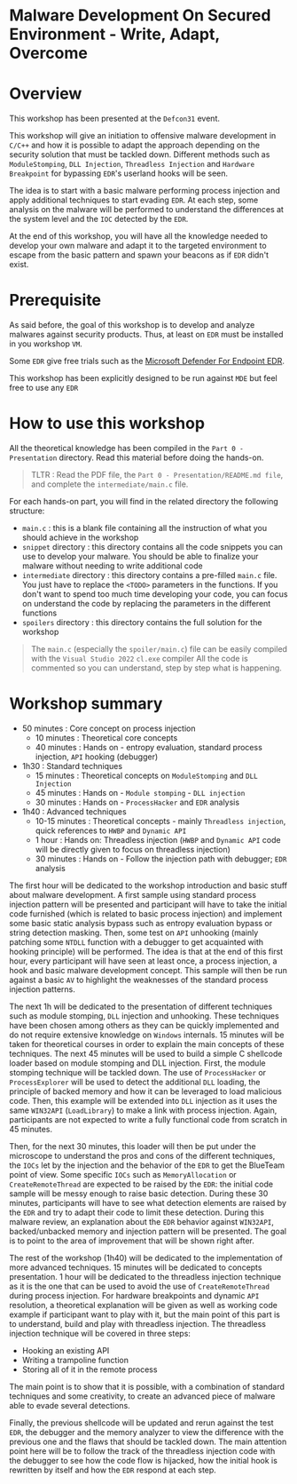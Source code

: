 # Malware Development On Secured Environment - Write, Adapt, Overcome

# Overview
This workshop has been presented at the `Defcon31` event.

This workshop will give an initiation to offensive malware development in `C/C++` and how it is possible to adapt the approach depending on the security solution that must be tackled down. Different methods such as `ModuleStomping`, `DLL Injection`, `Threadless Injection` and `Hardware Breakpoint` for bypassing `EDR`'s userland hooks will be seen.

The idea is to start with a basic malware performing process injection and apply additional techniques to start evading `EDR`. At each step, some analysis on the malware will be performed to understand the differences at the system level and the `IOC` detected by the `EDR`.

At the end of this workshop, you will have all the knowledge needed to develop your own malware and adapt it to the targeted environment to escape from the basic pattern and spawn your beacons as if `EDR` didn't exist.

# Prerequisite
As said before, the goal of this workshop is to develop and analyze malwares against security products. Thus, at least on `EDR` must be installed in you workshop `VM`.

Some `EDR` give free trials such as the [Microsoft Defender For Endpoint EDR](https://signup.microsoft.com/get-started/signup?products=7f379fee-c4f9-4278-b0a1-e4c8c2fcdf7e&ru=https%3a%2f%2faka.ms%2fMDEp2OpenTrial&brandingId=28b276fb-d2a0-4379-a7c0-57dce33da0f9&ali=1).

This workshop has been explicitly designed to be run against `MDE` but feel free to use any `EDR`

# How to use this workshop
All the theoretical knowledge has been compiled in the `Part 0 - Presentation` directory. Read this material before doing the hands-on.

> TLTR : Read the PDF file, the `Part 0 - Presentation/README.md file`, and complete the `intermediate/main.c` file.

For each hands-on part, you will find in the related directory the following structure:
- `main.c` : this is a blank file containing all the instruction of what you should achieve in the workshop
- `snippet` directory : this directory contains all the code snippets you can use to develop your malware. You should be able to finalize your malware without needing to write additional code
- `intermediate` directory : this directory contains a pre-filled `main.c` file. You just have to replace the `<TODO>` parameters in the functions. If you don't want to spend too much time developing your code, you can focus on understand the code by replacing the parameters in the different functions
- `spoilers` directory : this directory contains the full solution for the workshop

> The `main.c` (especially the `spoiler/main.c`) file can be easily compiled with the `Visual Studio 2022` `cl.exe` compiler
All the code is commented so you can understand, step by step what is happening. 

# Workshop summary
- 50 minutes : Core concept on process injection
    - 10 minutes : Theoretical core concepts
    - 40 minutes : Hands on - entropy evaluation, standard process injection, `API` hooking (debugger)
- 1h30 : Standard techniques
    - 15 minutes : Theoretical concepts on `ModuleStomping` and `DLL Injection`
    - 45 minutes : Hands on - `Module stomping` - `DLL injection`
    - 30 minutes : Hands on - `ProcessHacker` and `EDR` analysis
- 1h40 : Advanced techniques
    - 10-15 minutes : Theoretical concepts - mainly `Threadless injection`, quick references to `HWBP` and `Dynamic API`
    - 1 hour : Hands on: Threadless injection (`HWBP` and `Dynamic API` code will be directly given to focus on threadless injection)
    - 30 minutes : Hands on - Follow the injection path with debugger; `EDR` analysis


The first hour will be dedicated to the workshop introduction and basic stuff about malware development. A first sample using standard process injection pattern will be presented and participant will have to take the initial code furnished (which is related to basic process injection) and implement some basic static analysis bypass such as entropy evaluation bypass or string detection masking.
Then, some test on `API` unhooking (mainly patching some `NTDLL` function with a debugger to get acquainted with hooking principle) will be performed. The idea is that at the end of this first hour, every participant will have seen at least once, a process injection, a hook and basic malware development concept. This sample will then be run against a basic `AV` to highlight the weaknesses of the standard process injection patterns.

The next 1h will be dedicated to the presentation of different techniques such as module stomping, `DLL` injection and unhooking. These techniques have been chosen among others as they can be quickly implemented and do not require extensive knowledge on `Windows` internals.
15 minutes will be taken for theoretical courses in order to explain the main concepts of these techniques.
The next 45 minutes will be used to build a simple C shellcode loader based on module stomping and DLL injection.
First, the module stomping technique will be tackled down. The use of `ProcessHacker` or `ProcessExplorer` will be used to detect the additional `DLL` loading, the principle of backed memory and how it can be leveraged to load malicious code.
Then, this example will be extended into `DLL` injection as it uses the same `WIN32API` (`LoadLibrary`) to make a link with process injection.
Again, participants are not expected to write a fully functional code from scratch in 45 minutes.

Then, for the next 30 minutes, this loader will then be put under the microscope to understand the pros and cons of the different techniques, the `IOCs` let by the injection and the behavior of the `EDR` to get the BlueTeam point of view. Some specific `IOCs` such as `MemoryAllocation` or `CreateRemoteThread` are expected to be raised by the `EDR`: the initial code sample will be messy enough to raise basic detection. During these 30 minutes, participants will have to see what detection elements are raised by the `EDR` and try to adapt their code to limit these detection.
During this malware review, an explanation about the `EDR` behavior against `WIN32API`, backed/unbacked memory and injection pattern will be presented. The goal is to point to the area of improvement that will be shown right after.

The rest of the workshop (1h40) will be dedicated to the implementation of more advanced techniques.
15 minutes will be dedicated to concepts presentation.
1 hour will be dedicated to the threadless injection technique as it is the one that can be used to avoid the use of `CreateRemoteThread` during process injection. For hardware breakpoints and dynamic `API` resolution, a theoretical explanation will be given as well as working code example if participant want to play with it, but the main point of this part is to understand, build and play with threadless injection.
The threadless injection technique will be covered in three steps:
- Hooking an existing API
- Writing a trampoline function
- Storing all of it in the remote process

The main point is to show that it is possible, with a combination of standard techniques and some creativity, to create an advanced piece of malware able to evade several detections.

Finally, the previous shellcode will be updated and rerun against the test `EDR`, the debugger and the memory analyzer to view the difference with the previous one and the flaws that should be tackled down.
The main attention point here will be to follow the track of the threadless injection code with the debugger to see how the code flow is hijacked, how the initial hook is rewritten by itself and how the `EDR` respond at each step.


